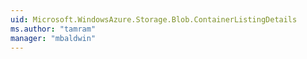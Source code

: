 ```yaml
---
uid: Microsoft.WindowsAzure.Storage.Blob.ContainerListingDetails
ms.author: "tamram"
manager: "mbaldwin"
---
```

